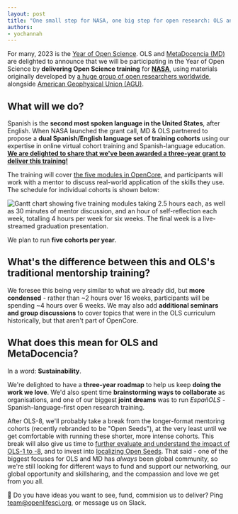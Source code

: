 ```yaml
---
layout: post
title: "One small step for NASA, one big step for open research: OLS and MetaDocencia to deliver OpenCore Science Training"
authors:
- yochannah
---
```


For many, 2023 is the [Year of Open Science](https://www.whitehouse.gov/ostp/news-updates/2023/01/11/fact-sheet-biden-harris-administration-announces-new-actions-to-advance-open-and-equitable-research/). OLS and [MetaDocencia (MD)](https://www.metadocencia.org/) are delighted to announce that we will be participating in the Year of Open Science by **delivering Open Science training** for **[NASA](https://www.nasa.gov/)**, using materials originally developed by [a huge group of open researchers worldwide](https://opensciency.github.io/sprint-content/#contributors), alongside [American Geophysical Union (AGU)](https://www.agu.org/).

## What will we do? 

Spanish is the **second most spoken language in the United States**, after English. When NASA launched the grant call, MD & OLS partnered to propose a **dual Spanish/English language set of training cohorts** using our expertise in online virtual cohort training and Spanish-language education. [**We are delighted to share that we've been awarded a three-year grant to deliver this training!**](https://www.nasa.gov/centers/marshall/news/releases/2023/nasa-boosts-open-science-through-innovative-training/)

The training will cover [the five modules in OpenCore](https://opensciency.github.io/sprint-content), and participants will work with a mentor to discuss real-world application of the skills they use. The schedule for individual cohorts is shown below: 

![Gantt chart showing five training modules taking 2.5 hours each, as well as 30 minutes of mentor discussion, and an hour of self-reflection each week, totalling 4 hours per week for six weeks. The final week is a live-streamed graduation presentation.](https://hackmd.io/_uploads/Hk-H2tEb2.png)
  
We plan to run **five cohorts per year**. 
  
## What's the difference between this and OLS's traditional mentorship training? 

We foresee this being very similar to what we already did, but **more condensed** - rather than ~2 hours over 16 weeks, participants will be spending ~4 hours over 6 weeks. We may also add **additional seminars and group discussions** to cover topics that were in the OLS curriculum historically, but that aren't part of OpenCore. 

## What does this mean for OLS and MetaDocencia? 

In a word: **Sustainability**. 

We're delighted to have a **three-year roadmap** to help us keep **doing the work we love**. We'd also spent time **brainstorming ways to collaborate** as organisations, and one of our biggest **joint dreams** was to run *EspañOLS* - Spanish-language-first open research training.

After OLS-8, we'll probably take a break from the longer-format mentoring cohorts (recently rebranded to be "Open Seeds"), at the very least until we get comfortable with running these shorter, more intense cohorts. This break will also give us time to [further evaluate and understand the impact of OLS-1 to -8](https://openlifesci.org/posts/2022/02/18/ols-is-hiring/), and to invest into [localizing Open Seeds](https://openlifesci.org/posts/2022/12/20/ECB-grant-announcement/). That said - one of the biggest focuses for OLS and MD has _always_ been global community, so we're still looking for different ways to fund and support our networking, our global opportunity and skillsharing, and the compassion and love we get from you all. 

💌 Do you have ideas you want to see, fund, commision us to deliver? Ping team@openlifesci.org, or message us on Slack. 